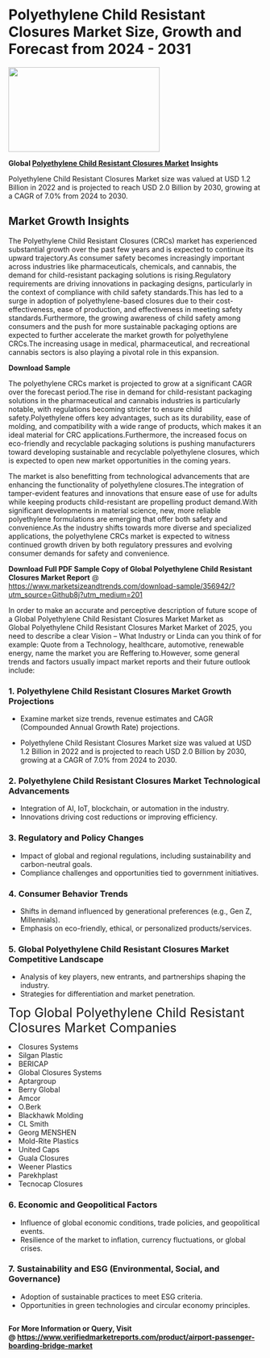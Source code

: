 <H1>Polyethylene Child Resistant Closures Market Size, Growth and Forecast from 2024 - 2031</H1><img class="aligncenter size-medium wp-image-584254" src="https://thirdeyenews.in/wp-content/uploads/2024/09/Global-Market-Research-300x168.jpeg" alt="" width="300" height="168" /><p><strong>Global&nbsp;<a href="https://www.marketsizeandtrends.com/download-sample/356942/?utm_source=Github8j?utm_medium=201">Polyethylene Child Resistant Closures Market</a> Insights</strong></p><p>Polyethylene Child Resistant Closures Market size was valued at USD 1.2 Billion in 2022 and is projected to reach USD 2.0 Billion by 2030, growing at a CAGR of 7.0% from 2024 to 2030.</p><p><h2>Market Growth Insights</h2> <p>The Polyethylene Child Resistant Closures (CRCs) market has experienced substantial growth over the past few years and is expected to continue its upward trajectory.As consumer safety becomes increasingly important across industries like pharmaceuticals, chemicals, and cannabis, the demand for child-resistant packaging solutions is rising.Regulatory requirements are driving innovations in packaging designs, particularly in the context of compliance with child safety standards.This has led to a surge in adoption of polyethylene-based closures due to their cost-effectiveness, ease of production, and effectiveness in meeting safety standards.Furthermore, the growing awareness of child safety among consumers and the push for more sustainable packaging options are expected to further accelerate the market growth for polyethylene CRCs.The increasing usage in medical, pharmaceutical, and recreational cannabis sectors is also playing a pivotal role in this expansion.</p> <p><strong>Download Sample</strong></p> <p>The polyethylene CRCs market is projected to grow at a significant CAGR over the forecast period.The rise in demand for child-resistant packaging solutions in the pharmaceutical and cannabis industries is particularly notable, with regulations becoming stricter to ensure child safety.Polyethylene offers key advantages, such as its durability, ease of molding, and compatibility with a wide range of products, which makes it an ideal material for CRC applications.Furthermore, the increased focus on eco-friendly and recyclable packaging solutions is pushing manufacturers toward developing sustainable and recyclable polyethylene closures, which is expected to open new market opportunities in the coming years.</p> <p>The market is also benefitting from technological advancements that are enhancing the functionality of polyethylene closures.The integration of tamper-evident features and innovations that ensure ease of use for adults while keeping products child-resistant are propelling product demand.With significant developments in material science, new, more reliable polyethylene formulations are emerging that offer both safety and convenience.As the industry shifts towards more diverse and specialized applications, the polyethylene CRCs market is expected to witness continued growth driven by both regulatory pressures and evolving consumer demands for safety and convenience.</p> <p><span class=""><strong>Download Full PDF Sample Copy of Global Polyethylene Child Resistant Closures Market Report</strong> @ <a href="https://www.marketsizeandtrends.com/download-sample/356942/?utm_source=Github8j?utm_medium=201" target="_blank">https://www.marketsizeandtrends.com/download-sample/356942/?utm_source=Github8j?utm_medium=201</a></span></p><p>In order to make an accurate and perceptive description of future scope of a Global&nbsp;Polyethylene Child Resistant Closures Market Market as Global&nbsp;Polyethylene Child Resistant Closures Market Market of 2025, you need to describe a clear Vision &ndash; What Industry or Linda can you think of for example: Quote from a Technology, healthcare, automotive, renewable energy, name the market you are Reffering to.However, some general trends and factors usually impact market reports and their future outlook include:</p><h3>1.&nbsp;<strong>Polyethylene Child Resistant Closures Market Growth Projections</strong></h3><ul><li>Examine market size trends, revenue estimates and CAGR (Compounded Annual Growth Rate) projections.</li><li><p>Polyethylene Child Resistant Closures Market size was valued at USD 1.2 Billion in 2022 and is projected to reach USD 2.0 Billion by 2030, growing at a CAGR of 7.0% from 2024 to 2030.</p></li></ul><h3>2.&nbsp;<strong>Polyethylene Child Resistant Closures Market Technological Advancements</strong></h3><ul><li>Integration of AI, IoT, blockchain, or automation in the industry.</li><li>Innovations driving cost reductions or improving efficiency.</li></ul><h3>3.&nbsp;<strong>Regulatory and Policy Changes</strong></h3><ul><li>Impact of global and regional regulations, including sustainability and carbon-neutral goals.</li><li>Compliance challenges and opportunities tied to government initiatives.</li></ul><h3>4.&nbsp;<strong>Consumer Behavior Trends</strong></h3><ul><li>Shifts in demand influenced by generational preferences (e.g., Gen Z, Millennials).</li><li>Emphasis on eco-friendly, ethical, or personalized products/services.</li></ul><h3>5.&nbsp;<strong>Global Polyethylene Child Resistant Closures Market Competitive Landscape</strong></h3><ul><li>Analysis of key players, new entrants, and partnerships shaping the industry.</li><li>Strategies for differentiation and market penetration.</li></ul><p data-pm-slice="1 1 []"><span style="color: inherit; font-family: inherit; font-size: 25px;">Top Global Polyethylene Child Resistant Closures Market Companies</span></p><div class="" data-test-id=""><p><li>Closures Systems</li><li> Silgan Plastic</li><li> BERICAP</li><li> Global Closures Systems</li><li> Aptargroup</li><li> Berry Global</li><li> Amcor</li><li> O.Berk</li><li> Blackhawk Molding</li><li> CL Smith</li><li> Georg MENSHEN</li><li> Mold-Rite Plastics</li><li> United Caps</li><li> Guala Closures</li><li> Weener Plastics</li><li> Parekhplast</li><li> Tecnocap Closures</li></p></div><h3>6.&nbsp;<strong>Economic and Geopolitical Factors</strong></h3><ul><li>Influence of global economic conditions, trade policies, and geopolitical events.</li><li>Resilience of the market to inflation, currency fluctuations, or global crises.</li></ul><h3>7.&nbsp;<strong>Sustainability and ESG (Environmental, Social, and Governance)</strong></h3><ul><li>Adoption of sustainable practices to meet ESG criteria.</li><li>Opportunities in green technologies and circular economy principles.</li></ul><h2><strong style="font-size: 14px;">For More Information or Query, Visit @&nbsp;</strong><a style="background-color: #ffffff; font-size: 14px;" href="https://www.marketsizeandtrends.com/report/polyethylene-child-resistant-closures-market/" target="_blank">https://www.verifiedmarketreports.com/product/airport-passenger-boarding-bridge-market</a></h2>
